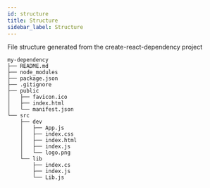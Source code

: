 ```yaml
---
id: structure
title: Structure
sidebar_label: Structure
---
```


File structure generated from the create-react-dependency project

```
my-dependency
├── README.md
├── node_modules
├── package.json
├── .gitignore
├── public
│   ├── favicon.ico
│   ├── index.html
│   └── manifest.json
└── src
    ├── dev
    │   ├── App.js
    │   ├── index.css
    │   ├── index.html
    │   ├── index.js
    │   └── logo.png
    └── lib
        ├── index.cs
        ├── index.js
        └── Lib.js
```
